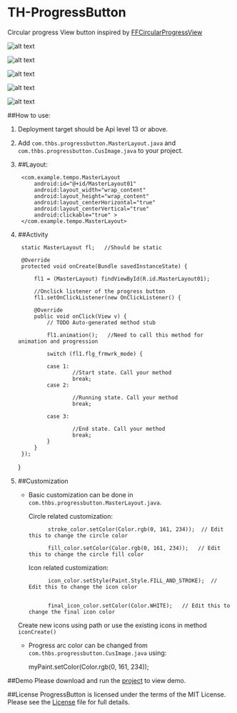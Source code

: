 TH-ProgressButton
============
Circular progress View button inspired by [FFCircularProgressView](https://github.com/elbryan/FFCircularProgressView)

![alt text](https://github.com/Vyshakh-K/TH-ProgressButton/blob/master/screenshots/progressshot1.png "Start state")

![alt text](https://github.com/Vyshakh-K/TH-ProgressButton/blob/master/screenshots/progressshot2.png "Running state")

![alt text](https://github.com/Vyshakh-K/TH-ProgressButton/blob/master/screenshots/progressshot3.png "Progress state")

![alt text](https://github.com/Vyshakh-K/TH-ProgressButton/blob/master/screenshots/progressshot4.png "End state")

![alt text](https://raw.github.com/Vyshakh-K/TH-ProgressButton/master/ProgressButton.gif "Progress Button")

##How to use:
1. Deployment target should be Api level 13 or above.

2. Add `com.thbs.progressbutton.MasterLayout.java` and `com.thbs.progressbutton.CusImage.java` to your project.
  
  
3. ##Layout:
                       
        <com.example.tempo.MasterLayout
            android:id="@+id/MasterLayout01"
            android:layout_width="wrap_content"
            android:layout_height="wrap_content"
            android:layout_centerHorizontal="true"
            android:layout_centerVertical="true"
            android:clickable="true" >
        </com.example.tempo.MasterLayout>
 



4. ##Activity
                       
        static MasterLayout fl;   //Should be static
        
        @Override
        protected void onCreate(Bundle savedInstanceState) {
            
            fl1 = (MasterLayout) findViewById(R.id.MasterLayout01);
            
            //Onclick listener of the progress button
    	    fl1.setOnClickListener(new OnClickListener() {
    		
			@Override
			public void onClick(View v) {
				// TODO Auto-generated method stub

				fl1.animation();   //Need to call this method for animation and progression
                
				switch (fl1.flg_frmwrk_mode) {
                
				case 1:
						//Start state. Call your method
						break;
				case 2:
					
						//Running state. Call your method
						break;
					
				case 3:
					
					    //End state. Call your method
						break;
				}	
			}
		});
    }
            

4. ##Customization
    
    - Basic customization can be done in `com.thbs.progressbutton.MasterLayout.java`.
        
        Circle related customization:
        
                stroke_color.setColor(Color.rgb(0, 161, 234));  // Edit this to change the circle color

                fill_color.setColor(Color.rgb(0, 161, 234));   // Edit this to change the circle fill color
           
           
        Icon related customization:
        
                icon_color.setStyle(Paint.Style.FILL_AND_STROKE);  // Edit this to change the icon color
           
           
                final_icon_color.setColor(Color.WHITE);   // Edit this to change the final icon color
           
    
    
    Create new icons using path or use the existing icons in method `iconCreate()`
        
        

    - Progress arc color can be changed from `com.thbs.progressbutton.CusImage.java` using:
        
        
        
        myPaint.setColor(Color.rgb(0, 161, 234));    
    

##Demo
    Please download and run the [project](https://github.com/Vyshakh-K/TH-ProgressButton) to view demo.

##License
ProgressButton is licensed under the terms of the MIT License. Please see the [License](https://github.com/Vyshakh-K/TH-ProgressButton/blob/master/LICENSE) file for full details.
